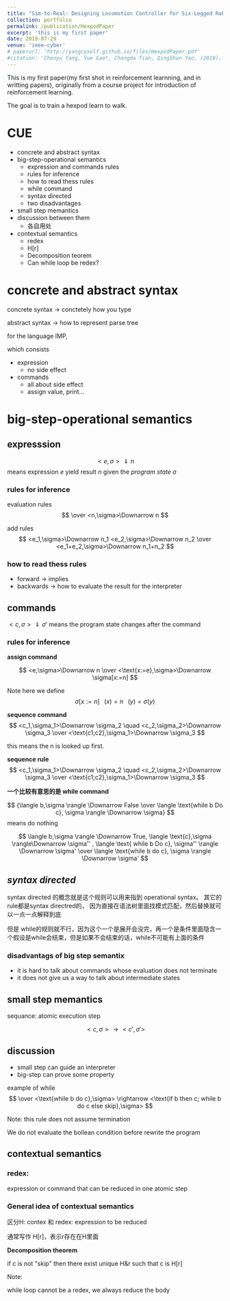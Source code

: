 ```yaml
---
title: "Sim-to-Real: Designing Locomotion Controller for Six-Legged Robot"
collection: portfolio
permalink: /publication/HexpodPaper
excerpt: 'this is my first paper'
date: 2019-07-29
venue: 'ieee-cyber'
# paperurl: 'http://yangcyself.github.io/files/HexpodPaper.pdf'
#citation: 'Chenyu Yang, Yue Gao*, Changda Tian, QingShan Yao. (2019). &quot;Sim-to-Real: Designing Locomotion Controller for Six-Legged Robot.&quot; <i>ieee-cyber </i>. 1(1).'
---
```

This is my first paper(my first shot in reinforcement learnning, and in writting papers), originally from a course project for introduction of reinforcement learning.

The goal is to train a hexpod learn to walk. 

# CUE
- concrete and abstract syntax 
- big-step-operational semantics
  - expression and commands rules
  - rules for inference
  - how to read thess rules
  - while command
  - syntax directed
  - two disadvantages
- small step memantics
- discussion between them
  - 各自用处
- contextual semantics
  - redex
  - H[r]
  - Decomposition teorem
  - Can while loop be redex?


# concrete and abstract syntax
concrete syntax -> conctetely how you type

abstract syntax -> how to represent parse tree

for the language IMP,

which consists 
- expression
  - no side effect
- commands
  - all about side effect
  - assign value, print...
# big-step-operational semantics
## expresssion
$$
<e,\sigma> \Downarrow n
$$
means expression $e$ yield result $n$ given the *program state* $\sigma$

### rules for inference
evaluation rules
$$
 \over <n,\sigma>\Downarrow n
$$

add rules
$$
<e_1,\sigma>\Downarrow n_1 <e_2,\sigma>\Downarrow n_2
\over
<e_1+e_2,\sigma>\Downarrow n_1+n_2
$$

### how to read thess rules
- forward -> implies
- backwards -> how to evaluate the result for the interpreter

## commands
$<c,\sigma>\Downarrow \sigma'$
means the program state changes after the command

### rules for inference
**assign command**

$$
<e,\sigma>\Downarrow n
\over
<\text{x:=e},\sigma>\Downarrow \sigma[x:=n]
$$

Note here we define 
$$
\sigma[x:=n] \;\;\;(x)=n\;\;\;(y) = \sigma(y)
$$

**sequence command**
$$
<c_1,\sigma_1>\Downarrow \sigma_2 \quad <c_2,\sigma_2>\Downarrow \sigma_3
\over
<\text{c1;c2},\sigma_1>\Downarrow \sigma_3
$$


this means the n is looked up first.

**sequence rule**
$$
<c_1,\sigma_1>\Downarrow \sigma_2 \quad <c_2,\sigma_2>\Downarrow \sigma_3
\over
<\text{c1;c2},\sigma_1>\Downarrow \sigma_3
$$

**一个比较有意思的是 while command**

$$
{\langle b,\sigma \rangle \Downarrow False
\over
\langle \text{while b Do c}, \sigma \rangle  \Downarrow \sigma}
$$
means do nothing

$$
\langle b,\sigma \rangle \Downarrow True,  \langle \text{c},\sigma \rangle\Downarrow \sigma'' , \langle \text{ while b Do c}, \sigma'' \rangle \Downarrow \sigma'
\over
\langle \text{while b do c}, \sigma \rangle  \Downarrow \sigma'
$$
## *syntax directed*
syntax directed 的概念就是这个规则可以用来指到 operational syntax。 其它的rule都是syntax directred的， 因为直接在语法树里面找模式匹配，然后替换就可以一点一点解释到底

但是 while的规则就不行，因为这个一个是展开会没完，再一个是条件里面隐含一个假设是while会结束，但是如果不会结束的话，while不可能有上面的条件

### disadvantags of big step semantix
- it is hard to talk about commands whose evaluation does not terminate
- it does not give us a way to talk about intermediate states

## small step memantics
sequance: atomic execution step

$$
<c,\sigma> \rightarrow <c',\sigma'>
$$

## discussion
- small step can guide an interpreter
- big-step can prove some property

example of while
$$
\over <\text{while b do c},\sigma> \rightarrow 
<\text{if b then c; while b do c else skip},\sigma>
$$ 

Note: this rule does not assume termination

We do not evaluate the bollean condition before rewrite the program


## contextual semantics

### redex: 
expression or command that can be reduced in one atomic step

### General idea of contextual semantics

区分H: contex 和 redex: expression to be reduced

通常写作 H[r]，表示r存在在H里面

**Decomposition theorem**

if c is not "skip" then there exist unique H&r such that c is H[r]


Note: 

while loop cannot be a redex, we always reduce the body
